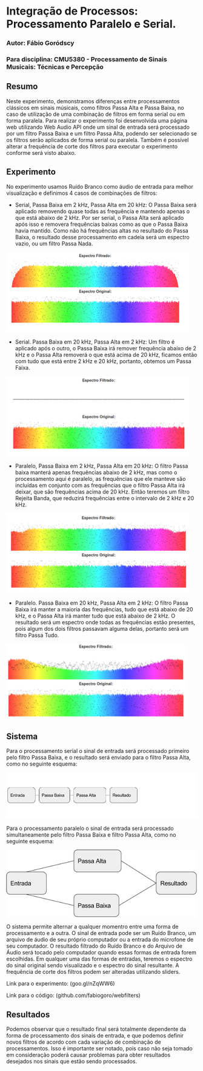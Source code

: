 # Integração de Processos: Processamento Paralelo e Serial.
### Autor: Fábio Goródscy
### Para disciplina: CMU5380 - Processamento de Sinais Musicais: Técnicas e Percepção

## Resumo
Neste experimento, demonstramos diferenças entre processamentos clássicos em sinais músicais, como filtros Passa Alta e Passa Baixa, no caso de utilização de uma combinação de filtros em forma serial ou em forma paralela. Para realizar o experimento foi desenvolvida uma página web utilizando Web Audio API onde um sinal de entrada será processado por um filtro Passa Baixa e um filtro Passa Alta, podendo ser selecionado se os filtros serão aplicados de forma serial ou paralela. Também é possível alterar a frequência de corte dos filtros para executar o experimento conforme será visto abaixo.

## Experimento
No experimento usamos Ruído Branco como áudio de entrada para melhor visualização e definimos 4 casos de combinações de filtros:
* Serial, Passa Baixa em 2 kHz, Passa Alta em 20 kHz: 
O Passa Baixa será aplicado removendo quase todas as frequência e mantendo apenas o que está abaixo de 2 kHz. Por ser serial, o Passa Alta será aplicado após isso e removera frequências baixas como as que o Passa Baixa havia mantido. Como não há frequências altas no resultado do Passa Baixa, o resultado desse processamento em cadeia será um espectro vazio, ou um filtro Passa Nada.

![Serial, Passa Baixa em 2 kHz, Passa Alta em 20 kHz](https://raw.githubusercontent.com/fabiogoro/webfilters/master/serial-pb2kpa20k.png)
* Serial. Passa Baixa em 20 kHz, Passa Alta em 2 kHz:
Um filtro é aplicado após o outro, o Passa Baixa irá remover frequência abaixo de 2 kHz e o Passa Alta removerá o que está acima de 20 kHz, ficamos então com tudo que está entre 2 kHz e 20 kHz, portanto, obtemos um Passa Faixa.

![Serial, Passa Baixa em 20 kHz, Passa Alta em 2 kHz](https://raw.githubusercontent.com/fabiogoro/webfilters/master/serial-pb20kpa2k.png)

* Paralelo, Passa Baixa em 2 kHz, Passa Alta em 20 kHz: 
O filtro Passa baixa manterá apenas frequências abaixo de 2 kHz, mas como o processamento aqui é paralelo, as frequências que ele manteve são incluídas em conjunto com as frequências que o filtro Passa Alta irá deixar, que são frequências acima de 20 kHz. Então teremos um filtro Rejeita Banda, que reduzirá frequências entre o intervalo de 2 kHz e 20 kHz.

![Paralelo, Passa Baixa em 2 kHz, Passa Alta em 20 kHz](https://raw.githubusercontent.com/fabiogoro/webfilters/master/paralelo-pb2kpa20k.png)

* Paralelo. Passa Baixa em 20 kHz, Passa Alta em 2 kHz:
O filtro Passa Baixa irá manter a maioria das frequências, tudo que está abaixo de 20 kHz, e o Passa Alta irá manter tudo que está abaixo de 2 kHz. O resultado será um espectro onde todas as frequências estão presentes, pois algum dos dois filtros passavam alguma delas, portanto será um filtro Passa Tudo.

![Paralelo, Passa Baixa em 20 kHz, Passa Alta em 2 kHz](https://raw.githubusercontent.com/fabiogoro/webfilters/master/paralelo-pb20kpa2k.png)

## Sistema
Para o processamento serial o sinal de entrada será processado primeiro pelo filtro Passa Baixa, e o resultado será enviado para o filtro Passa Alta, como no seguinte esquema: 

![serial](https://raw.githubusercontent.com/fabiogoro/webfilters/master/serial.png)


Para o processamento paralelo o sinal de entrada será processado simultaneamente pelo filtro Passa Baixa e filtro Passa Alta, como no seguinte esquema:

![paralelo](https://raw.githubusercontent.com/fabiogoro/webfilters/master/paralelo.png)


O sistema permite alternar a qualquer momentro entre uma forma de processamento e a outra. O sinal de entrada pode ser um Ruído Branco, um arquivo de áudio de seu próprio computador ou a entrada do microfone de seu computador. O resultado filtrado do Ruído Branco e do Arquivo de Áudio será tocado pelo computador quando essas formas de entrada forem escolhidas. Em qualquer uma das formas de entradas, teremos o espectro do sinal original sendo visualizado e o espectro do sinal resultante. A frequência de corte dos filtros podem ser alteradas utilizando sliders.

Link para o experimento: (goo.gl/nZqWW6)

Link para o código: (github.com/fabiogoro/webfilters)

## Resultados
Podemos observar que o resultado final será totalmente dependente da forma de processamento dos sinais de entrada, e que podemos definir novos filtros de acordo com cada variação de combinação de processamentos. Isso é importante ser notado, pois caso não seja tomado em consideração poderá causar problemas para obter resultados desejados nos sinais que estão sendo processados.
